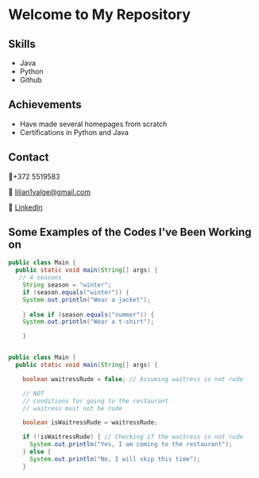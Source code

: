 # Welcome to My Repository

## Skills
- Java
- Python
- Github

## Achievements
- Have made several homepages from scratch 
- Certifications in Python and Java
  
## Contact
📱+372 5519583

📩 lilian1valge@gmail.com

📜 [LinkedIn](https://www.linkedin.com/in/lilian-valge-203a35164/)

## Some Examples of the Codes I've Been Working on

```java
public class Main {
  public static void main(String[] args) {
   // 4 seasons
    String season = "winter";
    if (season.equals("winter")) {
    System.out.println("Wear a jacket");
    
    } else if (season.equals("summer")) {
    System.out.println("Wear a t-shirt");   

    }
```

```java

public class Main {
  public static void main(String[] args) {

    boolean waitressRude = false; // Assuming waitress is not rude

    // NOT
    // conditions for going to the restaurant
    // waitress must not be rude

    boolean isWaitressRude = waitressRude;

    if (!isWaitressRude) { // Checking if the waitress is not rude
      System.out.println("Yes, I am coming to the restaurant");
    } else {
      System.out.println("No, I will skip this time");
    }
```

